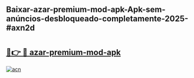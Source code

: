 ## Baixar-azar-premium-mod-apk-Apk-sem-anúncios-desbloqueado-completamente-2025-#axn2d

# <h2><a href="https://ainizakaria.my?title=azar-premium-mod-apk&ref=20M">🔗👉 🔴 azar-premium-mod-apk</a></h2>

[![acn](https://github.com/user-attachments/assets/0f9c940e-d8b0-45ae-aac7-cd30a18b3e1c)](https://ainizakaria.my?title=azar-premium-mod-apk&ref=20M)

